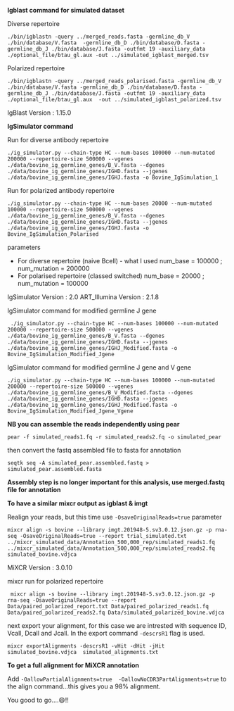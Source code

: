 **Igblast command for simulated dataset**

Diverse repertoire 

`./bin/igblastn -query ../merged_reads.fasta -germline_db_V ./bin/database/V.fasta 
-germline_db_D ./bin/database/D.fasta -germline_db_J ./bin/database/J.fasta -outfmt 19 -auxiliary_data 
./optional_file/btau_gl.aux -out ../simulated_igblast_merged.tsv`

Polarized repertoire

` ./bin/igblastn -query ../merged_reads_polarised.fasta -germline_db_V ./bin/database/V.fasta -germline_db_D ./bin/database/D.fasta -germline_db_J ./bin/database/J.fasta -outfmt 19 -auxiliary_data ./optional_file/btau_gl.aux  -out ../simulated_igblast_polarized.tsv `

IgBlast Version : 1.15.0

**IgSimulator command**

Run for diverse antibody repertoire

` ./ig_simulator.py --chain-type HC --num-bases 100000 --num-mutated 200000 --repertoire-size 500000 --vgenes ./data/bovine_ig_germline_genes/B_V.fasta --dgenes ./data/bovine_ig_germline_genes/IGHD.fasta --jgenes ./data/bovine_ig_germline_genes/IGHJ.fasta -o Bovine_IgSimulation_1 `

Run for polarized antibody repertoire

`./ig_simulator.py --chain-type HC --num-bases 20000 --num-mutated 100000 --repertoire-size 500000 --vgenes ./data/bovine_ig_germline_genes/B_V.fasta --dgenes ./data/bovine_ig_germline_genes/IGHD.fasta --jgenes ./data/bovine_ig_germline_genes/IGHJ.fasta -o Bovine_IgSimulation_Polarised`


parameters
* For diverse repertoire (naive Bcell) - what I used
  num_base = 100000 ; num_mutation = 200000
* For polarised repertoire (classed switched)
  num_base = 20000 ; num_mutation = 100000
  
IgSimulator Version : 2.0
 ART_Illumina Version : 2.1.8
 
IgSimulator command for modified germline J gene

` ./ig_simulator.py --chain-type HC --num-bases 100000 --num-mutated 200000 --repertoire-size 500000 --vgenes ./data/bovine_ig_germline_genes/B_V.fasta --dgenes ./data/bovine_ig_germline_genes/IGHD.fasta --jgenes ./data/bovine_ig_germline_genes/IGHJ_Modified.fasta -o Bovine_IgSimulation_Modified_Jgene`


IgSimulator command for modified germline J gene and V gene 

`./ig_simulator.py --chain-type HC --num-bases 100000 --num-mutated 200000 --repertoire-size 500000 --vgenes ./data/bovine_ig_germline_genes/B_V_Modified.fasta --dgenes ./data/bovine_ig_germline_genes/IGHD.fasta --jgenes ./data/bovine_ig_germline_genes/IGHJ_Modified.fasta -o Bovine_IgSimulation_Modified_Jgene_Vgene`


**NB you can assemble the reads independently using pear**

`pear -f simulated_reads1.fq -r simulated_reads2.fq -o simulated_pear`

then convert the fastq assembled file to fasta for annotation 

`seqtk seq -A simulated_pear.assembled.fastq > simulated_pear.assembled.fasta`

**Assembly step is no longer important for this analysis, use merged.fastq file for annotation**

**To have a similar mixcr output as igblast & imgt**

Realign your reads, but this time use `-OsaveOriginalReads=true`   parameter 

`mixcr align -s bovine --library imgt.201948-5.sv3.0.12.json.gz -p rna-seq -OsaveOriginalReads=true --report trial_simulated.txt ../mixcr_simulated_data/Annotation_500,000_rep/simulated_reads1.fq ../mixcr_simulated_data/Annotation_500,000_rep/simulated_reads2.fq simulated_bovine.vdjca `

MiXCR Version : 3.0.10

mixcr run for polarized repertoire

` mixcr align -s bovine --library imgt.201948-5.sv3.0.12.json.gz -p rna-seq -OsaveOriginalReads=true --report Data/paired_polarized_report.txt Data/paired_polarized_reads1.fq Data/paired_polarized_reads2.fq Data/simulated_polarized_bovine.vdjca`


next export your alignment, for this case we are intrested with sequence ID, Vcall, Dcall and Jcall. In the export command `-descrsR1` flag is used. 

` mixcr exportAlignments -descrsR1 -vHit -dHit -jHit simulated_bovine.vdjca  simulated_alignments.txt `

**To get a full alignment for MiXCR annotation**

Add `-OallowPartialAlignments=true  -OallowNoCDR3PartAlignments=true` to the align command...this gives you a 98% alignment. 


You good to go....:smile:!!














